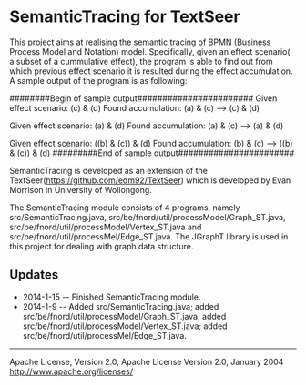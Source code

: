 SemanticTracing for TextSeer 
=======================

This project aims at realising the semantic tracing of BPMN (Business Process Model and Notation) model. Specifically, given an effect scenario( a subset of a cummulative effect), the program is able to find out from which previous effect scenario it is resulted  during the effect accumulation. A sample output of the program is as following:

########Begin of sample output#######################
Given effect scenario: (c) & (d)
Found accumulation:  (a) & (c) --> (c) & (d)

Given effect scenario: (a) & (d)
Found accumulation:  (a) & (c) --> (a) & (d)

Given effect scenario: ((b) & (c)) & (d)
Found accumulation:  (b) & (c) --> ((b) & (c)) & (d)
#########End of sample output#######################


SemanticTracing is developed as an extension of the TextSeer(https://github.com/edm92/TextSeer) which is developed by Evan Morrison in University of Wollongong. 

The SemanticTracing module consists of 4 programs, namely src/SemanticTracing.java, src/be/fnord/util/processModel/Graph_ST.java, src/be/fnord/util/processModel/Vertex_ST.java and src/be/fnord/util/processMel/Edge_ST.java. The JGraphT library is used in this project for dealing with graph data structure. 

Updates
-------
 - 2014-1-15 -- Finished SemanticTracing module.
 - 2014-1-9  -- Added src/SemanticTracing.java; 
 		added src/be/fnord/util/processModel/Graph_ST.java; 
		added src/be/fnord/util/processModel/Vertex_ST.java;
		added src/be/fnord/util/processMel/Edge_ST.java.  


--------------------------------------------------
 Apache License, Version 2.0, Apache License Version 2.0, January 2004 http://www.apache.org/licenses/
